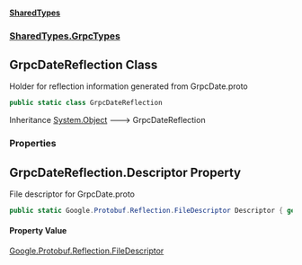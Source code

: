 #### [SharedTypes](index.md 'index')
### [SharedTypes.GrpcTypes](SharedTypes.GrpcTypes.md 'SharedTypes.GrpcTypes')

## GrpcDateReflection Class

Holder for reflection information generated from GrpcDate.proto

```csharp
public static class GrpcDateReflection
```

Inheritance [System.Object](https://docs.microsoft.com/en-us/dotnet/api/System.Object 'System.Object') &#129106; GrpcDateReflection
### Properties

<a name='SharedTypes.GrpcTypes.GrpcDateReflection.Descriptor'></a>

## GrpcDateReflection.Descriptor Property

File descriptor for GrpcDate.proto

```csharp
public static Google.Protobuf.Reflection.FileDescriptor Descriptor { get; }
```

#### Property Value
[Google.Protobuf.Reflection.FileDescriptor](https://docs.microsoft.com/en-us/dotnet/api/Google.Protobuf.Reflection.FileDescriptor 'Google.Protobuf.Reflection.FileDescriptor')